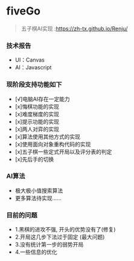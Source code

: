 # fiveGo

> 五子棋AI实现 :https://zh-tx.github.io/Renju/

### 技术报告
- UI：Canvas
- AI：Javascript


### 现阶段支持功能如下

- [√]电脑AI存在一定能力
- [x]悔棋功能的实现 
- [x]难度梯度的实现
- [x]提示功能的实现
- [x]两人对弈的实现
- [x]算法使用其他方式的实现
- [x]使用面向对象重构代码的实现
- [x]五子棋一些定式开局以及评分表的判定
- [x]先后手的切换


### AI算法
- 极大极小值搜索算法
- 更多算法待实现……



### 目前的问题
- 1.黑棋的进攻不强, 开头的优势没有了(修复)
- 2.开局这几步下法过于固定  (最大问题) 
- 3.没有统计第一步的弱势开局
- 4.一些信息的优化
